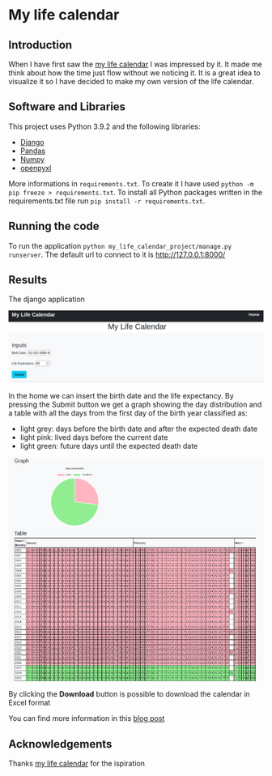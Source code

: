 # My life calendar

## Introduction

When I have first saw the [my life calendar]( https://www.ekn.io/calendar/) I was impressed by it. It made me think about how the time just flow without we noticing it. It is a great idea to visualize it so I have decided to make my own version of the life calendar.

## Software and Libraries

This project uses Python 3.9.2 and the following libraries:
* [Django](https://www.djangoproject.com/)
* [Pandas](https://pandas.pydata.org/)
* [Numpy](https://numpy.org/)
* [openpyxl](https://openpyxl.readthedocs.io/en/stable/)

More informations in `requirements.txt`. To create it I have used `python -m pip freeze > requirements.txt`. To install all Python packages written in the requirements.txt file run `pip install -r requirements.txt`.

## Running the code

To run the application `python my_life_calendar_project/manage.py runserver`. The default url to connect to it is http://127.0.0.1:8000/

## Results

The django application 

![Home](images/home.png)

In the home we can insert the birth date and the life expectancy. By pressing the Submit button we get a graph showing the day distribution and a table with all the days from the first day of the birth year classified as:
- light grey: days before the birth date and after the expected death date
- light pink: lived days before the current date
- light green: future days until the expected death date 

![Days](images/days.png)

By clicking the **Download** button is possible to download the calendar in Excel format

You can find more information in this [blog post](https://simone-rigoni01.medium.com/funny-little-python-project-my-life-calendar-aa1e751a69a0)

## Acknowledgements

Thanks [my life calendar]( https://www.ekn.io/calendar/) for the ispiration
